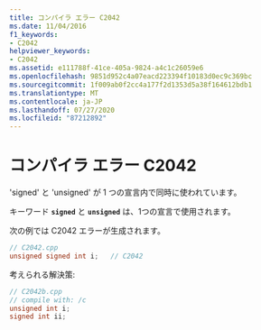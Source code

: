 ```yaml
---
title: コンパイラ エラー C2042
ms.date: 11/04/2016
f1_keywords:
- C2042
helpviewer_keywords:
- C2042
ms.assetid: e111788f-41ce-405a-9824-a4c1c26059e6
ms.openlocfilehash: 9851d952c4a07eacd223394f10183d0ec9c369bc
ms.sourcegitcommit: 1f009ab0f2cc4a177f2d1353d5a38f164612bdb1
ms.translationtype: MT
ms.contentlocale: ja-JP
ms.lasthandoff: 07/27/2020
ms.locfileid: "87212892"
---
```

# <a name="compiler-error-c2042"></a>コンパイラ エラー C2042

'signed' と 'unsigned' が 1 つの宣言内で同時に使われています。

キーワード **`signed`** と **`unsigned`** は、1つの宣言で使用されます。

次の例では C2042 エラーが生成されます。

```cpp
// C2042.cpp
unsigned signed int i;   // C2042
```

考えられる解決策:

```cpp
// C2042b.cpp
// compile with: /c
unsigned int i;
signed int ii;
```
